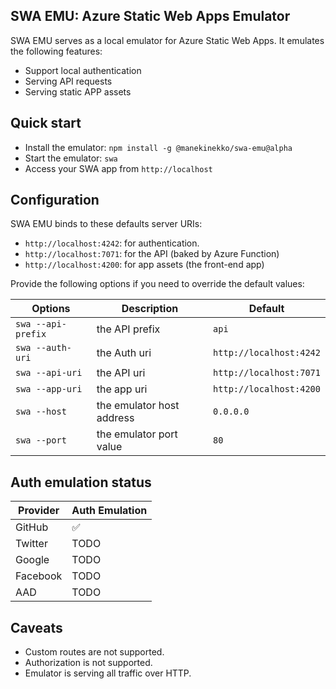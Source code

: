 ## SWA EMU: Azure Static Web Apps Emulator

SWA EMU serves as a local emulator for Azure Static Web Apps. It emulates the following features:

- Support local authentication
- Serving API requests
- Serving static APP assets

## Quick start

- Install the emulator: `npm install -g @manekinekko/swa-emu@alpha`
- Start the emulator: `swa`
- Access your SWA app from `http://localhost`

## Configuration

SWA EMU binds to these defaults server URIs:

- `http://localhost:4242`: for authentication.
- `http://localhost:7071`: for the API (baked by Azure Function)
- `http://localhost:4200`: for app assets (the front-end app)

Provide the following options if you need to override the default values:

| Options            | Description               | Default                 |
| ------------------ | ------------------------- | ----------------------- |
| `swa --api-prefix` | the API prefix            | `api`                   |
| `swa --auth-uri`   | the Auth uri              | `http://localhost:4242` |
| `swa --api-uri`    | the API uri               | `http://localhost:7071` |
| `swa --app-uri`    | the app uri               | `http://localhost:4200` |
| `swa --host`       | the emulator host address | `0.0.0.0`               |
| `swa --port`       | the emulator port value   | `80`                    |

## Auth emulation status

| Provider | Auth Emulation |
| -------- | -------------- |
| GitHub   | ✅             |
| Twitter  | TODO           |
| Google   | TODO           |
| Facebook | TODO           |
| AAD      | TODO           |

## Caveats

- Custom routes are not supported.
- Authorization is not supported.
- Emulator is serving all traffic over HTTP.
